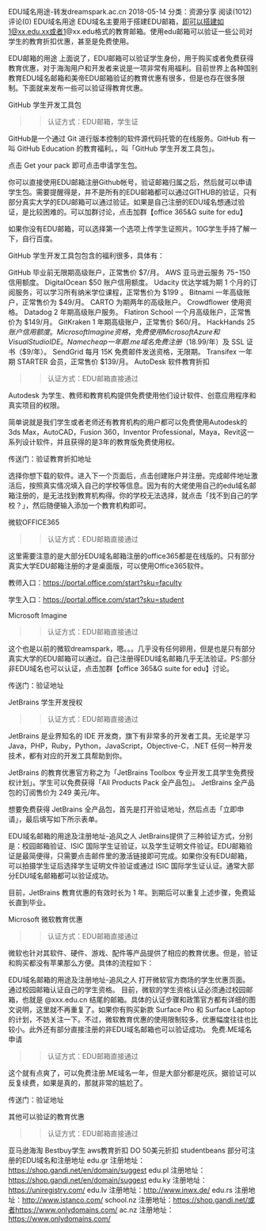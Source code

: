 EDU域名用途-转发dreamspark.ac.cn
2018-05-14 分类：资源分享 阅读(1012)	评论(0) 
EDU域名用途
EDU域名主要用于搭建EDU邮箱，即可以搭建如1@xx.edu.xx或者1@xx.edu格式的教育邮箱。使用edu邮箱可以验证一些公司对学生的教育折扣优惠，甚至是免费使用。

EDU邮箱的用途
上面说了，EDU邮箱可以验证学生身份，用于购买或者免费获得教育优惠，对于海淘用户和开发者来说是一项非常有用福利。目前世界上各种国别教育EDU域名邮箱和美帝EDU邮箱验证的教育优惠有很多，但是也存在很多限制。下面就来发布一些可以验证得教育优惠。

GitHub 学生开发工具包
> >认证方式：EDU邮箱，学生证

GitHub是一个通过 Git 进行版本控制的软件源代码托管的在线服务。GitHub 有一叫 GitHub Education 的教育福利。，叫「GitHub 学生开发工具包」。

点击 Get your pack 即可点击申请学生包。

你可以直接使用EDU邮箱注册Github帐号，验证邮箱归属之后，然后就可以申请学生包。需要提醒得是，并不是所有的EDU邮箱都可以通过GITHUB的验证，只有部分真实大学的EDU邮箱可以通过验证。如果是自己注册的EDU域名想通过验证，是比较困难的。可以加群讨论，点击加群【office 365&G suite for edu】

如果你没有EDU邮箱，可以选择第一个选项上传学生证照片。10G学生手持了解一下，自行百度。

GitHub 学生开发工具包包含的福利很多，具体有：

GitHub 毕业前无限期高级账户，正常售价 $7/月。
AWS 亚马逊云服务 $75-$150 信用额度。
DigitalOcean $50 账户信用额度。
Udacity 优达学城为期 1 个月的订阅服务，可以学习所有纳米学位课程，正常售价为 $199 。
Bitnami 一年高级账户，正常售价为 $49/月。
CARTO 为期两年的高级账户。
Crowdflower 使用资格。
Datadog 2 年期高级账户服务。
Flatiron School 一个月高级账户，正常售价为 $149/月。
GitKraken 1 年期高级账户，正常售价 $60/月。
HackHands $25 账户信用额度。
Microsoft Imagine 资格，免费使用 Microsoft Azure 和 Visual Studio IDE。
Namecheap 一年期 .me 域名免费注册（$18.99/年）及 SSL 证书（$9/年）。
SendGrid 每月 15K 免费邮件发送资格，无限期。
Transifex 一年期 STARTER 会员，正常售价 $139/月。
 AutoDesk 软件教育折扣
>>认证方式：EDU邮箱直接通过

Autodesk 为学生、教师和教育机构提供免费使用他们设计软件、创意应用程序和真实项目的权限。

简单说就是我们学生或者老师还有教育机构的用户都可以免费使用Autodesk的3ds Max，AutoCAD，Fusion 360，Inventor Professional，Maya，Revit这一系列设计软件，并且获得的是3年的教育版免费使用权。

传送门：验证教育折扣地址

选择你想下载的软件。进入下一个页面后，点击创建账户并注册。完成邮件地址激活后，按照真实情况填入自己的学校等信息。因为有的大佬使用自己的edu域名邮箱注册的，是无法找到教育机构得。你的学校无法选择，就点击「找不到自己的学校？」，然后随便输入添加一个教育机构即可。

微软OFFICE365
> >认证方式：EDU邮箱直接通过

这里需要注意的是大部分EDU域名邮箱注册的office365都是在线版的。只有部分真实大学EDU邮箱注册的才是桌面版，可以使用Office365软件。

教师入口：https://portal.office.com/start?sku=faculty

学生入口：https://portal.office.com/start?sku=student

Microsoft Imagine
> >认证方式：EDU邮箱直接通过

这个也是以前的微软dreamspark，嗯。。。几乎没有任何卵用，但是也是只有部分真实大学的EDU邮箱可以通过。自己注册得EDU域名邮箱几乎无法验证。PS:部分非EDU域名也可以认证，点击加群【office 365&G suite for edu】讨论。

传送门：验证地址

JetBrains 学生开发授权
> >认证方式：EDU邮箱直接通过

JetBrains 是业界知名的 IDE 开发商，旗下有非常多的开发者工具。无论是学习 Java，PHP，Ruby，Python，JavaScript，Objective-C，.NET 任何一种开发技术，都有对应的开发工具帮助到你。

JetBrains 的教育优惠官方称之为「JetBrains Toolbox 专业开发工具学生免费授权计划」。学生可以免费获得「All Products Pack 全产品包」。 JetBrains 全产品包的订阅售价为 249 美元/年。

想要免费获得 JetBrains 全产品包，首先是打开验证地址，然后点击「立即申请」，最后填写如下所示表单。

EDU域名邮箱的用途及注册地址-追风之人
JetBrains提供了三种验证方式，分别是：校园邮箱验证、ISIC 国际学生证验证，以及学生证明文件验证。EDU邮箱验证是最简便得，只需要点击邮件里的激活链接即可完成。如果你没有EDU邮箱，可以拍摄学生证后选择学生证明文件验证或通过 ISIC 国际学生证认证。通常大部分EDU域名邮箱都可以验证成功。

目前，JetBrains 教育优惠的有效时长为 1 年。到期后可以重复上述步骤，免费延长直到毕业。

Microsoft 微软教育优惠
> >认证方式：EDU邮箱直接通过

微软也针对其软件、硬件、游戏、配件等产品提供了相应的教育优惠。但是，验证和购买都没有苹果那么方便。具体的流程如下：

EDU域名邮箱的用途及注册地址-追风之人
打开微软官方商场的学生优惠页面。
通过校园邮箱认证自己的学生资格。
目前，微软的学生资格认证必须通过校园邮箱，也就是 @xxx.edu.cn 结尾的邮箱。具体的认证步骤和政策官方都有详细的图文说明，这里就不再重复了。如果你有购买新款 Surface Pro 和 Surface Laptop 的计划，不妨关注一下。不过，微软教育优惠的使用限制较多，优惠幅度往往也比较小。此外还有部分直接注册的非EDU域名邮箱也可以验证成功。
免费.ME域名申请
> >认证方式：EDU邮箱直接通过

这个就有点爽了，可以免费注册.ME域名一年，但是大部分都是吃灰。据验证可以反复续费，如果是真的，那就非常的尴尬了。

传送门：验证地址

其他可以验证的教育优惠
> >认证方式：EDU邮箱直接通过

亚马逊海淘
Bestbuy学生
aws教育折扣
DO 50美元折扣
studentbeans
部分可注册的EDU域名和注册地址
edu.gr   注册地址：https://shop.gandi.net/en/domain/suggest
edu.pl   注册地址：https://shop.gandi.net/en/domain/suggest
edu.ky  注册地址：https://uniregistry.com/
edu.lv   注册地址：http://www.inwx.de/
edu.rs   注册地址：http://www.istanco.com/
school.nz   注册地址：https://shop.gandi.net/或者https://www.onlydomains.com/
ac.nz   注册地址：https://www.onlydomains.com/



